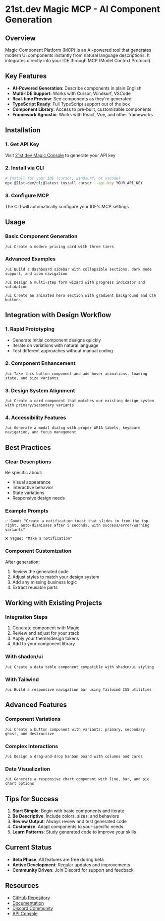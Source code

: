 # 21st.dev Magic MCP - AI Component Generation

## Overview
Magic Component Platform (MCP) is an AI-powered tool that generates modern UI components instantly from natural language descriptions. It integrates directly into your IDE through MCP (Model Context Protocol).

## Key Features
- **AI-Powered Generation**: Describe components in plain English
- **Multi-IDE Support**: Works with Cursor, Windsurf, VSCode
- **Real-time Preview**: See components as they're generated
- **TypeScript Ready**: Full TypeScript support out of the box
- **Component Library**: Access to pre-built, customizable components
- **Framework Agnostic**: Works with React, Vue, and other frameworks

## Installation

### 1. Get API Key
Visit [21st.dev Magic Console](https://console.21st.dev) to generate your API key

### 2. Install via CLI
```bash
# Install for your IDE (cursor, windsurf, or vscode)
npx @21st-dev/cli@latest install cursor --api-key YOUR_API_KEY
```

### 3. Configure MCP
The CLI will automatically configure your IDE's MCP settings

## Usage

### Basic Component Generation
```
/ui Create a modern pricing card with three tiers
```

### Advanced Examples
```
/ui Build a dashboard sidebar with collapsible sections, dark mode support, and icon navigation

/ui Design a multi-step form wizard with progress indicator and validation

/ui Create an animated hero section with gradient background and CTA buttons
```

## Integration with Design Workflow

### 1. Rapid Prototyping
- Generate initial component designs quickly
- Iterate on variations with natural language
- Test different approaches without manual coding

### 2. Component Enhancement
```
/ui Take this button component and add hover animations, loading state, and size variants
```

### 3. Design System Alignment
```
/ui Create a card component that matches our existing design system with primary/secondary variants
```

### 4. Accessibility Features
```
/ui Generate a modal dialog with proper ARIA labels, keyboard navigation, and focus management
```

## Best Practices

### Clear Descriptions
Be specific about:
- Visual appearance
- Interactive behavior
- State variations
- Responsive design needs

### Example Prompts
```
✅ Good: "Create a notification toast that slides in from the top-right, auto-dismisses after 5 seconds, with success/error/warning variants"

❌ Vague: "Make a notification"
```

### Component Customization
After generation:
1. Review the generated code
2. Adjust styles to match your design system
3. Add any missing business logic
4. Extract reusable parts

## Working with Existing Projects

### Integration Steps
1. Generate component with Magic
2. Review and adjust for your stack
3. Apply your theme/design tokens
4. Add to your component library

### With shadcn/ui
```
/ui Create a data table component compatible with shadcn/ui styling
```

### With Tailwind
```
/ui Build a responsive navigation bar using Tailwind CSS utilities
```

## Advanced Features

### Component Variations
```
/ui Create a button component with variants: primary, secondary, ghost, and destructive
```

### Complex Interactions
```
/ui Design a drag-and-drop kanban board with columns and cards
```

### Data Visualization
```
/ui Generate a responsive chart component with line, bar, and pie chart options
```

## Tips for Success

1. **Start Simple**: Begin with basic components and iterate
2. **Be Descriptive**: Include colors, sizes, and behaviors
3. **Review Output**: Always review and test generated code
4. **Customize**: Adapt components to your specific needs
5. **Learn Patterns**: Study generated code to improve your skills

## Current Status
- **Beta Phase**: All features are free during beta
- **Active Development**: Regular updates and improvements
- **Community Driven**: Join Discord for support and feedback

## Resources
- [GitHub Repository](https://github.com/21st-dev/magic-mcp)
- [Documentation](https://docs.21st.dev)
- [Discord Community](https://discord.gg/21st-dev)
- [API Console](https://console.21st.dev)
